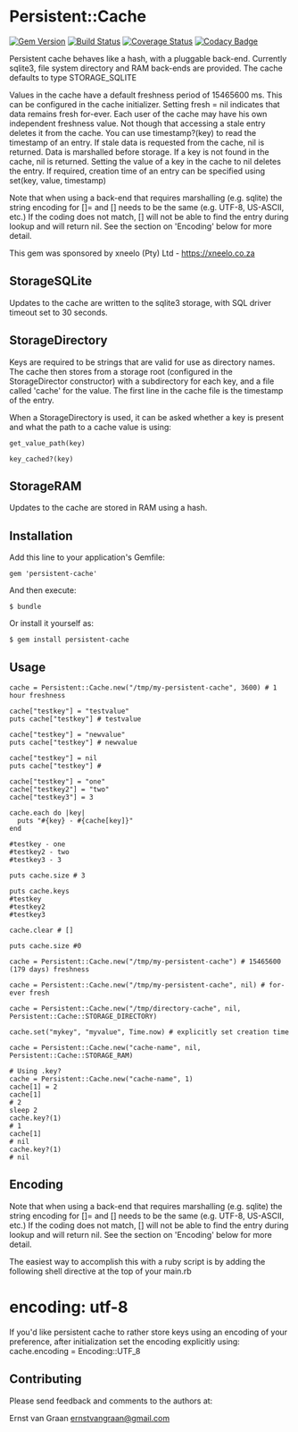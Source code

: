# Persistent::Cache

[![Gem Version](https://badge.fury.io/rb/persistent-cache.png)](https://badge.fury.io/rb/persistent-cache)
[![Build Status](https://travis-ci.org/xneelo/persistent-cache.svg?branch=master)](https://travis-ci.org/xneelo/persistent-cache)
[![Coverage Status](https://coveralls.io/repos/github/evangraan/persistent-cache/badge.svg?branch=master)](https://coveralls.io/github/evangraan/persistent-cache?branch=master)
[![Codacy Badge](https://api.codacy.com/project/badge/Grade/4157799e2f2b4102bade0bd543e5cbbc)](https://www.codacy.com/app/ernst-van-graan/persistent-cache?utm_source=github.com&amp;utm_medium=referral&amp;utm_content=evangraan/persistent-cache&amp;utm_campaign=Badge_Grade)

Persistent cache behaves like a hash, with a pluggable back-end. Currently sqlite3, file system directory and RAM back-ends are provided. The cache defaults to type STORAGE_SQLITE

Values in the cache have a default freshness period of 15465600 ms. This can be configured in the cache initializer. Setting fresh = nil indicates that data remains fresh for-ever. Each user of the cache may have his own independent freshness value. Not though that accessing a stale entry deletes it from the cache. You can use timestamp?(key) to read the timestamp of an entry. If stale data is requested from the cache, nil is returned. Data is marshalled before storage. If a key is not found in the cache, nil is returned. Setting the value of a key in the cache to nil deletes the entry. If required, creation time of an entry can be specified using set(key, value, timestamp)

Note that when using a back-end that requires marshalling (e.g. sqlite) the string encoding for []= and [] needs to be the same (e.g. UTF-8, US-ASCII, etc.) If the coding does not match, [] will not be able to find the entry during lookup and will return nil. See the section on 'Encoding' below for more detail.

This gem was sponsored by xneelo (Pty) Ltd - https://xneelo.co.za

## StorageSQLite

Updates to the cache are written to the sqlite3 storage, with SQL driver timeout set to 30 seconds.

## StorageDirectory

Keys are required to be strings that are valid for use as directory names. The cache then stores from a storage root (configured in the StorageDirector constructor) with a subdirectory for each key, and a file called 'cache' for the value. The first line in the cache file is the timestamp of the entry.

When a StorageDirectory is used, it can be asked whether a key is present and what the path to a cache value is using:

    get_value_path(key)

    key_cached?(key)

## StorageRAM

Updates to the cache are stored in RAM using a hash.

## Installation

Add this line to your application's Gemfile:

    gem 'persistent-cache'

And then execute:

    $ bundle

Or install it yourself as:

    $ gem install persistent-cache

## Usage

    cache = Persistent::Cache.new("/tmp/my-persistent-cache", 3600) # 1 hour freshness

    cache["testkey"] = "testvalue"
    puts cache["testkey"] # testvalue

    cache["testkey"] = "newvalue"
    puts cache["testkey"] # newvalue

    cache["testkey"] = nil
    puts cache["testkey"] #

    cache["testkey"] = "one"
    cache["testkey2"] = "two"
    cache["testkey3"] = 3

    cache.each do |key|
      puts "#{key} - #{cache[key]}"
    end

    #testkey - one
    #testkey2 - two
    #testkey3 - 3

    puts cache.size # 3

    puts cache.keys
    #testkey
    #testkey2
    #testkey3

    cache.clear # []

    puts cache.size #0

    cache = Persistent::Cache.new("/tmp/my-persistent-cache") # 15465600 (179 days) freshness

    cache = Persistent::Cache.new("/tmp/my-persistent-cache", nil) # for-ever fresh

    cache = Persistent::Cache.new("/tmp/directory-cache", nil, Persistent::Cache::STORAGE_DIRECTORY)

    cache.set("mykey", "myvalue", Time.now) # explicitly set creation time

    cache = Persistent::Cache.new("cache-name", nil, Persistent::Cache::STORAGE_RAM)

    # Using .key?
    cache = Persistent::Cache.new("cache-name", 1)
    cache[1] = 2
    cache[1]
    # 2
    sleep 2
    cache.key?(1)
    # 1
    cache[1]
    # nil
    cache.key?(1)
    # nil

## Encoding

Note that when using a back-end that requires marshalling (e.g. sqlite) the string encoding for []= and [] needs to be the same (e.g. UTF-8, US-ASCII, etc.) If the coding does not match, [] will not be able to find the entry during lookup and will return nil. See the section on 'Encoding' below for more detail.

The easiest way to accomplish this with a ruby script is by adding the following shell directive at the top of your main.rb
  # encoding: utf-8

If you'd like persistent cache to rather store keys using an encoding of your preference, after initialization set the encoding explicitly using:
    cache.encoding = Encoding::UTF_8

## Contributing

Please send feedback and comments to the authors at:

Ernst van Graan <ernstvangraan@gmail.com>
